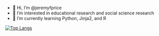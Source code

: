 - 👋 Hi, I’m @jeremyfprice
- 👀 I’m interested in educational research and social science research
- 🌱 I’m currently learning Python, Jinja2, and R

<p align="center">

[![Top Langs](https://github-readme-stats.vercel.app/api/top-langs/?username=jeremyfprice&layout=compact&theme=calm)](https://github.com/jerermyfprice/github-readme-stats)

</p>

<!---
jeremyfprice/jeremyfprice is a ✨ special ✨ repository because its `README.md` (this file) appears on your GitHub profile.
You can click the Preview link to take a look at your changes.
--->
